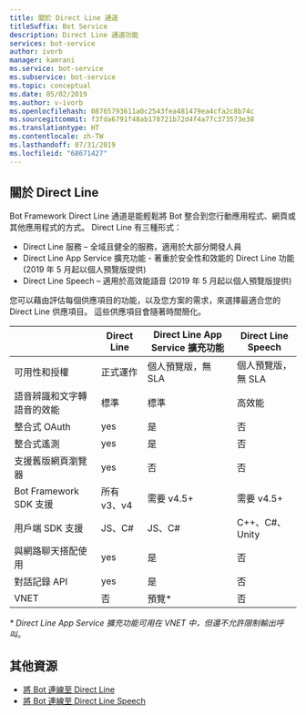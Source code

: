 ```yaml
---
title: 關於 Direct Line 通道
titleSuffix: Bot Service
description: Direct Line 通道功能
services: bot-service
author: ivorb
manager: kamrani
ms.service: bot-service
ms.subservice: bot-service
ms.topic: conceptual
ms.date: 05/02/2019
ms.author: v-ivorb
ms.openlocfilehash: 08765793611a0c2543fea481479ea4cfa2c8b74c
ms.sourcegitcommit: f3fda6791f48ab178721b72d4f4a77c373573e38
ms.translationtype: HT
ms.contentlocale: zh-TW
ms.lasthandoff: 07/31/2019
ms.locfileid: "68671427"
---
```

## <a name="about-direct-line"></a>關於 Direct Line

Bot Framework Direct Line 通道是能輕鬆將 Bot 整合到您行動應用程式、網頁或其他應用程式的方式。
Direct Line 有三種形式：
- Direct Line 服務 – 全域且健全的服務，適用於大部分開發人員
- Direct Line App Service 擴充功能 - 著重於安全性和效能的 Direct Line 功能 (2019 年 5 月起以個人預覽版提供)
- Direct Line Speech – 適用於高效能語音 (2019 年 5 月起以個人預覽版提供)

您可以藉由評估每個供應項目的功能，以及您方案的需求，來選擇最適合您的 Direct Line 供應項目。 這些供應項目會隨著時間簡化。

|                            | Direct Line | Direct Line App Service 擴充功能 | Direct Line Speech |
|----------------------------|-------------|-----------------------------------|--------------------|
| 可用性和授權    | 正式運作 | 個人預覽版，無 SLA  | 個人預覽版，無 SLA |
| 語音辨識和文字轉語音的效能 | 標準 | 標準 | 高效能 |
| 整合式 OAuth           | yes | 是 | 否 |
| 整合式遙測       | yes | 是 | 否 |
| 支援舊版網頁瀏覽器 | yes | 否 | 否 |
| Bot Framework SDK 支援 | 所有 v3、v4 | 需要 v4.5+ | 需要 v4.5+ |
| 用戶端 SDK 支援    | JS、C# | JS、C# | C++、C#、Unity |
| 與網路聊天搭配使用  | yes | 是 | 否|
| 對話記錄 API | yes | 是| 否|
| VNET | 否 | 預覽* | 否 |

_* Direct Line App Service 擴充功能可用在 VNET 中，但還不允許限制輸出呼叫。_

## <a name="addtional-resources"></a>其他資源
- [將 Bot 連線至 Direct Line](bot-service-channel-connect-directline.md)
- [將 Bot 連線至 Direct Line Speech](bot-service-channel-connect-directlinespeech.md)
